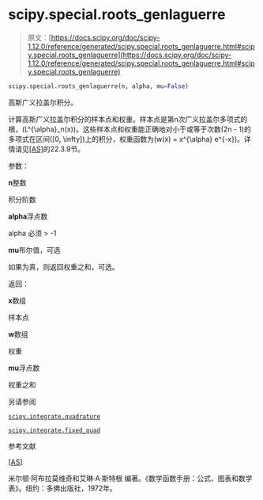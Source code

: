 # scipy.special.roots_genlaguerre

> 原文：[https://docs.scipy.org/doc/scipy-1.12.0/reference/generated/scipy.special.roots_genlaguerre.html#scipy.special.roots_genlaguerre](https://docs.scipy.org/doc/scipy-1.12.0/reference/generated/scipy.special.roots_genlaguerre.html#scipy.special.roots_genlaguerre)

```py
scipy.special.roots_genlaguerre(n, alpha, mu=False)
```

高斯广义拉盖尔积分。

计算高斯广义拉盖尔积分的样本点和权重。样本点是第n次广义拉盖尔多项式的根，\(L^{\alpha}_n(x)\)。这些样本点和权重能正确地对小于或等于次数\(2n - 1\)的多项式在区间\([0, \infty]\)上的积分，权重函数为\(w(x) = x^{\alpha} e^{-x}\)。详情请见[[AS]](#r5def805712d5-as)的22.3.9节。

参数：

**n**整数

积分阶数

**alpha**浮点数

alpha 必须 > -1

**mu**布尔值，可选

如果为真，则返回权重之和，可选。

返回：

**x**数组

样本点

**w**数组

权重

**mu**浮点数

权重之和

另请参阅

[`scipy.integrate.quadrature`](scipy.integrate.quadrature.html#scipy.integrate.quadrature "scipy.integrate.quadrature")

[`scipy.integrate.fixed_quad`](scipy.integrate.fixed_quad.html#scipy.integrate.fixed_quad "scipy.integrate.fixed_quad")

参考文献

[[AS](#id1)]

米尔顿·阿布拉莫维奇和艾琳·A·斯特根 编著。《数学函数手册：公式、图表和数学表》。纽约：多佛出版社，1972年。
